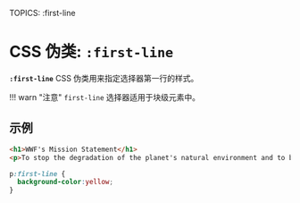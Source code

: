 TOPICS: :first-line

# CSS 伪类: `:first-line`

**`:first-line`** CSS 伪类用来指定选择器第一行的样式。

!!! warn "注意"
    `first-line` 选择器适用于块级元素中。

## 示例

```html
<h1>WWF's Mission Statement</h1>
<p>To stop the degradation of the planet's natural environment and to build a future in which humans live in harmony with nature, by; conserving the world's biological diversity, ensuring that the use of renewable natural resources is sustainable, and promoting the reduction of pollution and wasteful consumption.</p>
```

```css
p:first-line {
  background-color:yellow;
}
```
